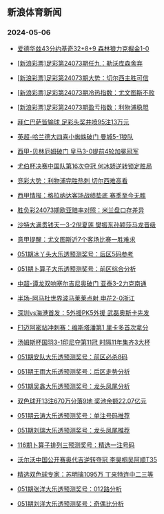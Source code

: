 ## 新浪体育新闻 
### 2024-05-06

+ [爱德华兹43分约基奇32+8+9 森林狼力克掘金1-0](https://sports.sina.com.cn/basketball/nba/2024-05-05/doc-inaucwaf2723409.shtml)

+ [[新浪彩票]足彩第24073期任九：勒沃库森舍弃](https://sports.sina.com.cn/l/2024-05-05/doc-inauauqr4951847.shtml)

+ [[新浪彩票]足彩第24073期大势：切尔西主胜可信](https://sports.sina.com.cn/l/2024-05-05/doc-inauauqr4951566.shtml)

+ [[新浪彩票]足彩第24073期冷热指数：尤文图斯不败](https://sports.sina.com.cn/l/2024-05-05/doc-inaucruf4490243.shtml)

+ [[新浪彩票]足彩第24073期盈亏指数：利物浦稳胆](https://sports.sina.com.cn/l/2024-05-05/doc-inauauqr4952997.shtml)

+ [拜仁巴萨皆输球 足彩头奖井喷95注13万元](https://sports.sina.com.cn/l/2024-05-05/doc-inaucrui2817259.shtml)

+ [英超-哈兰德大四喜小蜘蛛破门 曼城5-1狼队](https://sports.sina.com.cn/g/pl/2024-05-05/doc-inaucruf4497602.shtml)

+ [西甲-贝林厄姆破门 皇马3-0提前4轮加冕冠军](https://sports.sina.com.cn/g/laliga/2024-05-05/doc-inaucrui2823089.shtml)

+ [尤伯杯决赛中国队第16次夺冠 何冰娇逆转锁定胜局](https://sports.sina.com.cn/others/badmin/2024-05-05/doc-inaueakc2610746.shtml)

+ [竞彩大势：利物浦完胜热刺 切尔西难高看](https://sports.sina.com.cn/l/2024-05-05/doc-inaucruf4490373.shtml)

+ [西甲情报：格拉纳达客场战绩垫底 赛季至今无胜](https://sports.sina.com.cn/l/2024-05-05/doc-inauehrx4166863.shtml)

+ [胜负彩24073期欧亚赔率对照：米兰盘口存差异](https://sports.sina.com.cn/l/2024-05-05/doc-inauauqt3289736.shtml)

+ [沙特大满贯钱天一3-2倪夏莲 樊振东孙颖莎马龙晋级](https://sports.sina.com.cn/others/pingpang/2024-05-05/doc-inauexpt2198948.shtml)

+ [意甲提醒：尤文图斯近7个客场比赛一胜难求](https://sports.sina.com.cn/l/2024-05-05/doc-inauauqr4957971.shtml)

+ [051期冰丫头大乐透预测奖号：后区5码参考](https://sports.sina.com.cn/l/2024-05-05/doc-inauehrz2503420.shtml)

+ [051期卜算子大乐透预测奖号：前区综合分析](https://sports.sina.com.cn/l/2024-05-05/doc-inauehrx4176231.shtml)

+ [中超-谭龙双响塞尔吉尼奥破门 亚泰3-2力克南通](https://sports.sina.com.cn/china/j/2024-05-05/doc-inauetft3991564.shtml)

+ [半场-阿马杜世界波马莱莱点射 申花2-0浙江](https://sports.sina.com.cn/china/j/2024-05-05/doc-inauetfv2293160.shtml)

+ [深圳vs海港首发：5外援PK5外援 武磊奥斯卡先发](https://sports.sina.com.cn/china/j/2024-05-05/doc-inauetfv2293418.shtml)

+ [F1迈阿密站冲刺赛：维斯塔潘第1 里卡多首次拿分](https://sports.sina.com.cn/motorracing/f1/newsall/2024-05-05/doc-inauaywp4854381.shtml)

+ [汤姆斯杯国羽3-1印尼夺第11冠 时隔11年集齐3大杯](https://sports.sina.com.cn/others/badmin/2024-05-05/doc-inauexpt2222799.shtml)

+ [051期安队大乐透预测奖号：前区必杀8码](https://sports.sina.com.cn/l/2024-05-05/doc-inauehrx4175941.shtml)

+ [051期王雨大乐透预测奖号：后区走势分析](https://sports.sina.com.cn/l/2024-05-05/doc-inauehrx4175675.shtml)

+ [051期吴鑫大乐透预测奖号：龙头凤尾分析](https://sports.sina.com.cn/l/2024-05-05/doc-inauehrx4175837.shtml)

+ [双色球开13注670万分落9地 奖池余额22.07亿元](https://sports.sina.com.cn/l/2024-05-05/doc-inauexpr3885217.shtml)

+ [051期云涛大乐透预测奖号：单注号码推荐](https://sports.sina.com.cn/l/2024-05-05/doc-inauehrz2502771.shtml)

+ [051期刘瑞大乐透预测奖号：龙头凤尾推荐](https://sports.sina.com.cn/l/2024-05-05/doc-inauehrz2502680.shtml)

+ [116期卜算子排列三预测奖号：精选一注号码](https://sports.sina.com.cn/l/2024-05-05/doc-inauehrz2501138.shtml)

+ [沃尔沃中国公开赛奥代吉逆转夺冠 李昊桐吴阿顺T35](https://sports.sina.com.cn/golf/epgatour/2024-05-05/doc-inauehrx4180734.shtml)

+ [精选双色球专家：苏明擒1095万 丁来特连中二三等](https://sports.sina.com.cn/l/2024-05-05/doc-inaucwac4399377.shtml)

+ [051期张洋大乐透预测奖号：012路分析](https://sports.sina.com.cn/l/2024-05-05/doc-inauehrx4175612.shtml)

+ [051期刘洋大乐透预测奖号：奇偶比分析](https://sports.sina.com.cn/l/2024-05-05/doc-inauehrz2503076.shtml)

